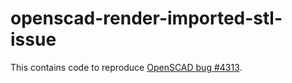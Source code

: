 # openscad-render-imported-stl-issue
This contains code to reproduce [OpenSCAD bug #4313](https://github.com/openscad/openscad/issues/4313).
